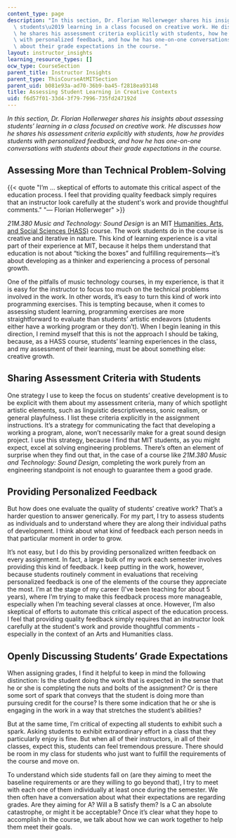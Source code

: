 ```yaml
---
content_type: page
description: "In this section, Dr. Florian Hollerweger shares his insights about assessing\
  \ students\u2019 learning in a class focused on creative work. He discusses how\
  \ he shares his assessment criteria explicitly with students, how he provides students\
  \ with personalized feedback, and how he has one-on-one conversations with students\
  \ about their grade expectations in the course. "
layout: instructor_insights
learning_resource_types: []
ocw_type: CourseSection
parent_title: Instructor Insights
parent_type: ThisCourseAtMITSection
parent_uid: b081e93a-ad70-36b9-ba45-f2818ea93148
title: Assessing Student Learning in Creative Contexts
uid: f6d57f01-33d4-3f79-7996-735fd247192d
---
```


_In this section, Dr. Florian Hollerweger shares his insights about assessing students’ learning in a class focused on creative work. He discusses how he shares his assessment criteria explicitly with students, how he provides students with personalized feedback, and how he has one-on-one conversations with students about their grade expectations in the course._

Assessing More than Technical Problem-Solving
---------------------------------------------

{{< quote "I’m … skeptical of efforts to automate this critical aspect of the education process. I feel that providing quality feedback simply requires that an instructor look carefully at the student's work and provide thoughtful comments." "— Florian Hollerweger" >}}

_21M.380 Music and Technology: Sound Design_ is an MIT [Humanities, Arts, and Social Sciences (HASS)](http://web.mit.edu/hassreq/) course. The work students do in the course is creative and iterative in nature. This kind of learning experience is a vital part of their experience at MIT, because it helps them understand that education is not about “ticking the boxes” and fulfilling requirements—it’s about developing as a thinker and experiencing a process of personal growth.

One of the pitfalls of music technology courses, in my experience, is that it is easy for the instructor to focus too much on the technical problems involved in the work. In other words, it’s easy to turn this kind of work into programming exercises. This is tempting because, when it comes to assessing student learning, programming exercises are more straightforward to evaluate than students’ artistic endeavors (students either have a working program or they don’t). When I begin leaning in this direction, I remind myself that this is not the approach I should be taking, because, as a HASS course, students’ learning experiences in the class, and my assessment of their learning, must be about something else: creative growth.

Sharing Assessment Criteria with Students
-----------------------------------------

One strategy I use to keep the focus on students’ creative development is to be explicit with them about my assessment criteria, many of which spotlight artistic elements, such as linguistic descriptiveness, sonic realism, or general playfulness. I list these criteria explicitly in the assignment instructions. It’s a strategy for communicating the fact that developing a working a program, alone, won’t necessarily make for a great sound design project. I use this strategy, because I find that MIT students, as you might expect, excel at solving engineering problems. There’s often an element of surprise when they find out that, in the case of a course like _21M.380 Music and Technology: Sound Design_, completing the work purely from an engineering standpoint is not enough to guarantee them a good grade.

Providing Personalized Feedback
-------------------------------

But how does one evaluate the quality of students’ creative work? That’s a harder question to answer generically. For my part, I try to assess students as individuals and to understand where they are along their individual paths of development. I think about what kind of feedback each person needs in that particular moment in order to grow.

It’s not easy, but I do this by providing personalized written feedback on every assignment. In fact, a large bulk of my work each semester involves providing this kind of feedback. I keep putting in the work, however, because students routinely comment in evaluations that receiving personalized feedback is one of the elements of the course they appreciate the most. I’m at the stage of my career (I’ve been teaching for about 5 years), where I’m trying to make this feedback process more manageable, especially when I’m teaching several classes at once. However, I’m also skeptical of efforts to automate this critical aspect of the education process. I feel that providing quality feedback simply requires that an instructor look carefully at the student's work and provide thoughtful comments - especially in the context of an Arts and Humanities class.

Openly Discussing Students’ Grade Expectations
----------------------------------------------

When assigning grades, I find it helpful to keep in mind the following distinction: Is the student doing the work that is expected in the sense that he or she is completing the nuts and bolts of the assignment? Or is there some sort of spark that conveys that the student is doing more than pursuing credit for the course? Is there some indication that he or she is engaging in the work in a way that stretches the student’s abilities?

But at the same time, I’m critical of expecting all students to exhibit such a spark. Asking students to exhibit extraordinary effort in a class that they particularly enjoy is fine. But when all of their instructors, in all of their classes, expect this, students can feel tremendous pressure. There should be room in my class for students who just want to fulfill the requirements of the course and move on. 

To understand which side students fall on (are they aiming to meet the baseline requirements or are they willing to go beyond that), I try to meet with each one of them individually at least once during the semester. We then often have a conversation about what their expectations are regarding grades. Are they aiming for A? Will a B satisfy them? Is a C an absolute catastrophe, or might it be acceptable? Once it’s clear what they hope to accomplish in the course, we talk about how we can work together to help them meet their goals.